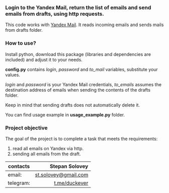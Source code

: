 ### Login to the Yandex Mail, return the list of emails and send emails from drafts, using http requests.

This code works with [Yandex Mail](https://mail.yandex.ru/ "Yandex Mail"). It reads incoming emails and sends mails from drafts folder.

### How to use?

Install python, download this package (libraries and dependencies are included) and adjust it to your needs.

**config.py** contains *login*, *password* and *to_mail* variables, substitute your values. 

*login* and *password* is your Yandex Mail credentials, *to_emails* assumes the destination address of emails when sending the contents of the drafts folder. 

Keep in mind that sending drafts does not automatically delete it.

You can find usage example in **usage_example.py** folder.

### Project objective

The goal of the project is to complete a task that meets the requirements: 
1. read all emails on Yandex via http.
2. sending all emails from the draft.

| contacts        | Stepan Solovey |
| ------------- |-------------:| 
| email:      | st.solovey@gmail.com |
| telegram:      | [t.me/duckever](https://t.me/duckever)      |   
